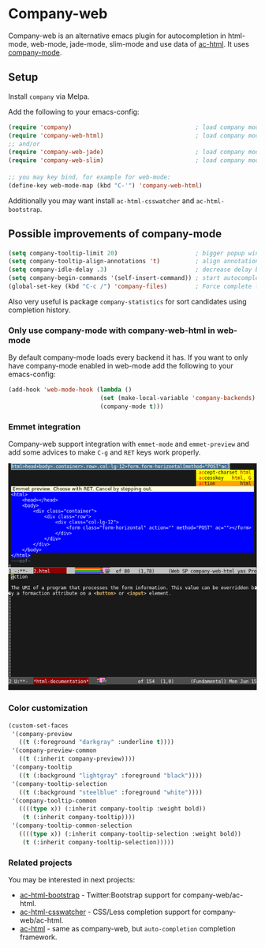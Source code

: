 # Company-web
Company-web is an alternative emacs plugin for autocompletion in html-mode, web-mode, jade-mode, slim-mode
and use data of [ac-html](https://github.com/cheunghy/ac-html).
It uses [company-mode](http://company-mode.github.io).

## Setup

Install `company` via Melpa.

Add the following to your emacs-config:

```lisp
(require 'company)                                   ; load company mode
(require 'company-web-html)                          ; load company mode html backend
;; and/or
(require 'company-web-jade)                          ; load company mode jade backend
(require 'company-web-slim)                          ; load company mode slim backend

;; you may key bind, for example for web-mode:
(define-key web-mode-map (kbd "C-'") 'company-web-html)
```

Additionally you may want install `ac-html-csswatcher` and `ac-html-bootstrap`.

## Possible improvements of company-mode

```lisp
(setq company-tooltip-limit 20)                      ; bigger popup window
(setq company-tooltip-align-annotations 't)          ; align annotations to the right tooltip border
(setq company-idle-delay .3)                         ; decrease delay before autocompletion popup shows
(setq company-begin-commands '(self-insert-command)) ; start autocompletion only after typing
(global-set-key (kbd "C-c /") 'company-files)        ; Force complete file names on "C-c /" key
```

Also very useful is package `company-statistics` for sort candidates using completion history.

### Only use company-mode with company-web-html in web-mode
By default company-mode loads every backend it has. If you want to only have company-mode enabled in web-mode add the following to your emacs-config:

```lisp
(add-hook 'web-mode-hook (lambda ()
                          (set (make-local-variable 'company-backends) '(company-web-html))
                          (company-mode t)))
```

### Emmet integration

Company-web support integration with `emmet-mode` and `emmet-preview` and add some advices to make `C-g` and `RET` keys work properly.

![emmet with company-web](image/emmet.png)

### Color customization

```lisp
(custom-set-faces
 '(company-preview
   ((t (:foreground "darkgray" :underline t))))
 '(company-preview-common
   ((t (:inherit company-preview))))
 '(company-tooltip
   ((t (:background "lightgray" :foreground "black"))))
 '(company-tooltip-selection
   ((t (:background "steelblue" :foreground "white"))))
 '(company-tooltip-common
   ((((type x)) (:inherit company-tooltip :weight bold))
    (t (:inherit company-tooltip))))
 '(company-tooltip-common-selection
   ((((type x)) (:inherit company-tooltip-selection :weight bold))
    (t (:inherit company-tooltip-selection)))))
```

### Related projects
You may be interested in next projects:
- [ac-html-bootstrap](https://github.com/osv/ac-html-bootstrap) - Twitter:Bootstrap support for company-web/ac-html.
- [ac-html-csswatcher](https://github.com/osv/ac-html-csswatcher) - CSS/Less completion support for company-web/ac-html.
- [ac-html](https://github.com/cheunghy/ac-html) - same as company-web, but `auto-completion` completion framework.

